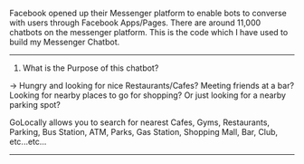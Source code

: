 Facebook opened up their Messenger platform to enable bots to converse with users through Facebook Apps/Pages.
There are around 11,000 chatbots on the messenger platform. This is the code which I have used to build 
my Messenger Chatbot.

***************************************************
1. What is the Purpose of this chatbot?

-> Hungry and looking for nice Restaurants/Cafes?
Meeting friends at a bar? 
Looking for nearby places to go for shopping?
Or just looking for a nearby parking spot?

GoLocally allows you to search for nearest Cafes, Gyms, Restaurants, Parking, Bus Station, ATM, Parks, Gas Station,
Shopping Mall, Bar, Club, etc...etc... 

***************************************************

   
